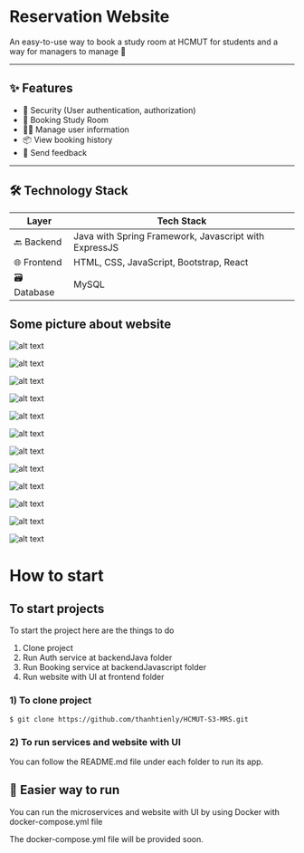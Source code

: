 # Reservation Website

An easy-to-use way to book a study room at HCMUT for students and a way for managers to manage 🚀

---

## ✨ Features

- 🔐 Security (User authentication, authorization)
- 📅 Booking Study Room
- 🧑‍💼 Manage user information
- 📦 View booking history
- 📝 Send feedback

---

## 🛠️ Technology Stack

| Layer       | Tech Stack                                            |
| ----------- | ----------------------------------------------------- |
| 🔙 Backend  | Java with Spring Framework, Javascript with ExpressJS |
| 🌐 Frontend | HTML, CSS, JavaScript, Bootstrap, React               |
| 🗃️ Database | MySQL                                                 |

## Some picture about website

![alt text](image.png)

![alt text](image-1.png)

![alt text](image-11.png)

![alt text](image-12.png)

![alt text](image-2.png)

![alt text](image-4.png)

![alt text](image-5.png)

![alt text](image-6.png)

![alt text](image-7.png)

![alt text](image-8.png)

![alt text](image-9.png)

![alt text](image-10.png)

# How to start

## To start projects

To start the project here are the things to do

1. Clone project
2. Run Auth service at backendJava folder
3. Run Booking service at backendJavascript folder
4. Run website with UI at frontend folder

### 1) To clone project

`$ git clone https://github.com/thanhtienly/HCMUT-S3-MRS.git`

### 2) To run services and website with UI

You can follow the README.md file under each folder to run its app.

## 📌 Easier way to run

You can run the microservices and website with UI by using Docker with docker-compose.yml file

The docker-compose.yml file will be provided soon.
